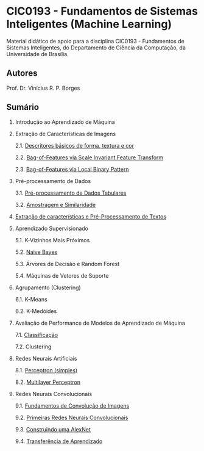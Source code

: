 # CIC0193 - Fundamentos de Sistemas Inteligentes (Machine Learning)

Material didático de apoio para a disciplina CIC0193 - Fundamentos de Sistemas Inteligentes, do Departamento de Ciência da Computação, da Universidade de Brasília.

## Autores

Prof. Dr. Vinícius R. P. Borges

## Sumário

1. Introdução ao Aprendizado de Máquina

2. Extração de Características de Imagens
   
      2.1. [Descritores básicos de forma, textura e cor](cap2_1_feature_extraction_text.ipynb)
      
      2.2. [Bag-of-Features via Scale Invariant Feature Transform](cap2_2_feature_extraction_sift.ipynb)
      
      2.3. [Bag-of-Features via Local Binary Pattern](cap2_3_feature_extraction_lbp.ipynb)
      
3. Pré-processamento de Dados

      3.1. [Pré-processamento de Dados Tabulares](cap3_1_preprocessamento_dados.ipynb)
      
      3.2. [Amostragem e Similaridade](cap3_2_amostragem_similaridade.ipynb)

4. [Extração de características e Pré-Processamento de Textos](cap4_text_processing.ipynb)


5. Aprendizado Supervisionado

      5.1. K-Vizinhos Mais Próximos
      
      5.2. [Naive Bayes](cap5_2_naive_bayes.ipynb) 
      
      5.3. Árvores de Decisão e Random Forest
      
      5.4. Máquinas de Vetores de Suporte

6. Agrupamento (Clustering)

      6.1. K-Means
      
      6.2. K-Medóides

7. Avaliação de Performance de Modelos de Aprendizado de Máquina

      7.1. [Classificação](cap7_1_avaliacao_performance_classificacao.ipynb)

      7.2. Clustering

8. Redes Neurais Artificiais

      8.1. [Perceptron (simples)](cap8_1_perceptron.ipynb)
      
      8.2. [Multilayer Perceptron](cap8_2_multilayerperceptron.ipynb)
      
9. Redes Neurais Convolucionais

      9.1. [Fundamentos de Convolução de Imagens](cap9_1_basics_convolution.ipynb)
      
      9.2. [Primeiras Redes Neurais Convolucionais](cap9_2_first_cnns.ipynb)

      9.3. [Construindo uma AlexNet](cap9_3_alexnet.ipynb)
      
      9.4. [Transferência de Aprendizado](cap9_4_transfer_learning_googlenet.ipynb)
